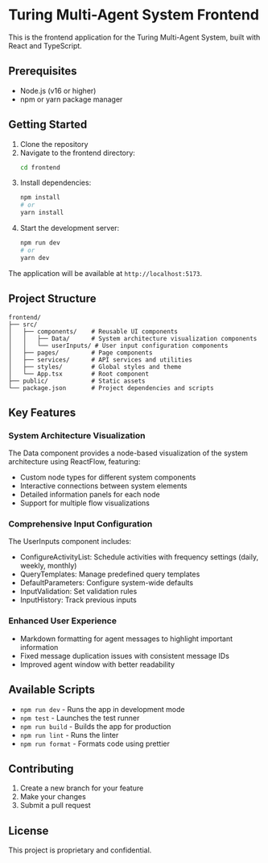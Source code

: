 # Turing Multi-Agent System Frontend

This is the frontend application for the Turing Multi-Agent System, built with React and TypeScript.

## Prerequisites

- Node.js (v16 or higher)
- npm or yarn package manager

## Getting Started

1. Clone the repository
2. Navigate to the frontend directory:
   ```bash
   cd frontend
   ```
3. Install dependencies:
   ```bash
   npm install
   # or
   yarn install
   ```
4. Start the development server:
   ```bash
   npm run dev
   # or
   yarn dev
   ```

The application will be available at `http://localhost:5173`.

## Project Structure

```
frontend/
├── src/
│   ├── components/    # Reusable UI components
│   │   ├── Data/      # System architecture visualization components
│   │   └── userInputs/ # User input configuration components
│   ├── pages/         # Page components
│   ├── services/      # API services and utilities
│   ├── styles/        # Global styles and theme
│   └── App.tsx        # Root component
├── public/            # Static assets
└── package.json       # Project dependencies and scripts
```

## Key Features

### System Architecture Visualization
The Data component provides a node-based visualization of the system architecture using ReactFlow, featuring:
- Custom node types for different system components
- Interactive connections between system elements
- Detailed information panels for each node
- Support for multiple flow visualizations

### Comprehensive Input Configuration
The UserInputs component includes:
- ConfigureActivityList: Schedule activities with frequency settings (daily, weekly, monthly)
- QueryTemplates: Manage predefined query templates
- DefaultParameters: Configure system-wide defaults
- InputValidation: Set validation rules
- InputHistory: Track previous inputs

### Enhanced User Experience
- Markdown formatting for agent messages to highlight important information
- Fixed message duplication issues with consistent message IDs
- Improved agent window with better readability

## Available Scripts

- `npm run dev` - Runs the app in development mode
- `npm test` - Launches the test runner
- `npm run build` - Builds the app for production
- `npm run lint` - Runs the linter
- `npm run format` - Formats code using prettier

## Contributing

1. Create a new branch for your feature
2. Make your changes
3. Submit a pull request

## License

This project is proprietary and confidential.